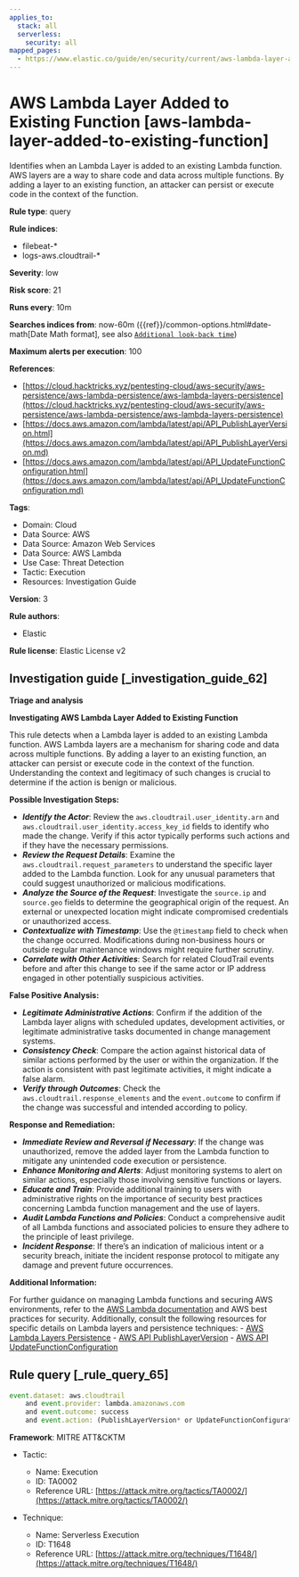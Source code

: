 ```yaml
---
applies_to:
  stack: all
  serverless:
    security: all
mapped_pages:
  - https://www.elastic.co/guide/en/security/current/aws-lambda-layer-added-to-existing-function.html
---
```


# AWS Lambda Layer Added to Existing Function [aws-lambda-layer-added-to-existing-function]

Identifies when an Lambda Layer is added to an existing Lambda function. AWS layers are a way to share code and data across multiple functions. By adding a layer to an existing function, an attacker can persist or execute code in the context of the function.

**Rule type**: query

**Rule indices**:

* filebeat-*
* logs-aws.cloudtrail-*

**Severity**: low

**Risk score**: 21

**Runs every**: 10m

**Searches indices from**: now-60m ({{ref}}/common-options.html#date-math[Date Math format], see also [`Additional look-back time`](docs-content://solutions/security/detect-and-alert/create-detection-rule.md#rule-schedule))

**Maximum alerts per execution**: 100

**References**:

* [https://cloud.hacktricks.xyz/pentesting-cloud/aws-security/aws-persistence/aws-lambda-persistence/aws-lambda-layers-persistence](https://cloud.hacktricks.xyz/pentesting-cloud/aws-security/aws-persistence/aws-lambda-persistence/aws-lambda-layers-persistence)
* [https://docs.aws.amazon.com/lambda/latest/api/API_PublishLayerVersion.html](https://docs.aws.amazon.com/lambda/latest/api/API_PublishLayerVersion.md)
* [https://docs.aws.amazon.com/lambda/latest/api/API_UpdateFunctionConfiguration.html](https://docs.aws.amazon.com/lambda/latest/api/API_UpdateFunctionConfiguration.md)

**Tags**:

* Domain: Cloud
* Data Source: AWS
* Data Source: Amazon Web Services
* Data Source: AWS Lambda
* Use Case: Threat Detection
* Tactic: Execution
* Resources: Investigation Guide

**Version**: 3

**Rule authors**:

* Elastic

**Rule license**: Elastic License v2

## Investigation guide [_investigation_guide_62]

**Triage and analysis**

**Investigating AWS Lambda Layer Added to Existing Function**

This rule detects when a Lambda layer is added to an existing Lambda function. AWS Lambda layers are a mechanism for sharing code and data across multiple functions. By adding a layer to an existing function, an attacker can persist or execute code in the context of the function. Understanding the context and legitimacy of such changes is crucial to determine if the action is benign or malicious.

**Possible Investigation Steps:**

* ***Identify the Actor***: Review the `aws.cloudtrail.user_identity.arn` and `aws.cloudtrail.user_identity.access_key_id` fields to identify who made the change. Verify if this actor typically performs such actions and if they have the necessary permissions.
* ***Review the Request Details***: Examine the `aws.cloudtrail.request_parameters` to understand the specific layer added to the Lambda function. Look for any unusual parameters that could suggest unauthorized or malicious modifications.
* ***Analyze the Source of the Request***: Investigate the `source.ip` and `source.geo` fields to determine the geographical origin of the request. An external or unexpected location might indicate compromised credentials or unauthorized access.
* ***Contextualize with Timestamp***: Use the `@timestamp` field to check when the change occurred. Modifications during non-business hours or outside regular maintenance windows might require further scrutiny.
* ***Correlate with Other Activities***: Search for related CloudTrail events before and after this change to see if the same actor or IP address engaged in other potentially suspicious activities.

**False Positive Analysis:**

* ***Legitimate Administrative Actions***: Confirm if the addition of the Lambda layer aligns with scheduled updates, development activities, or legitimate administrative tasks documented in change management systems.
* ***Consistency Check***: Compare the action against historical data of similar actions performed by the user or within the organization. If the action is consistent with past legitimate activities, it might indicate a false alarm.
* ***Verify through Outcomes***: Check the `aws.cloudtrail.response_elements` and the `event.outcome` to confirm if the change was successful and intended according to policy.

**Response and Remediation:**

* ***Immediate Review and Reversal if Necessary***: If the change was unauthorized, remove the added layer from the Lambda function to mitigate any unintended code execution or persistence.
* ***Enhance Monitoring and Alerts***: Adjust monitoring systems to alert on similar actions, especially those involving sensitive functions or layers.
* ***Educate and Train***: Provide additional training to users with administrative rights on the importance of security best practices concerning Lambda function management and the use of layers.
* ***Audit Lambda Functions and Policies***: Conduct a comprehensive audit of all Lambda functions and associated policies to ensure they adhere to the principle of least privilege.
* ***Incident Response***: If there’s an indication of malicious intent or a security breach, initiate the incident response protocol to mitigate any damage and prevent future occurrences.

**Additional Information:**

For further guidance on managing Lambda functions and securing AWS environments, refer to the [AWS Lambda documentation](https://docs.aws.amazon.com/lambda/latest/dg/welcome.md) and AWS best practices for security. Additionally, consult the following resources for specific details on Lambda layers and persistence techniques: - [AWS Lambda Layers Persistence](https://cloud.hacktricks.xyz/pentesting-cloud/aws-security/aws-persistence/aws-lambda-persistence/aws-lambda-layers-persistence) - [AWS API PublishLayerVersion](https://docs.aws.amazon.com/lambda/latest/api/API_PublishLayerVersion.md) - [AWS API UpdateFunctionConfiguration](https://docs.aws.amazon.com/lambda/latest/api/API_UpdateFunctionConfiguration.md)


## Rule query [_rule_query_65]

```js
event.dataset: aws.cloudtrail
    and event.provider: lambda.amazonaws.com
    and event.outcome: success
    and event.action: (PublishLayerVersion* or UpdateFunctionConfiguration)
```

**Framework**: MITRE ATT&CKTM

* Tactic:

    * Name: Execution
    * ID: TA0002
    * Reference URL: [https://attack.mitre.org/tactics/TA0002/](https://attack.mitre.org/tactics/TA0002/)

* Technique:

    * Name: Serverless Execution
    * ID: T1648
    * Reference URL: [https://attack.mitre.org/techniques/T1648/](https://attack.mitre.org/techniques/T1648/)




